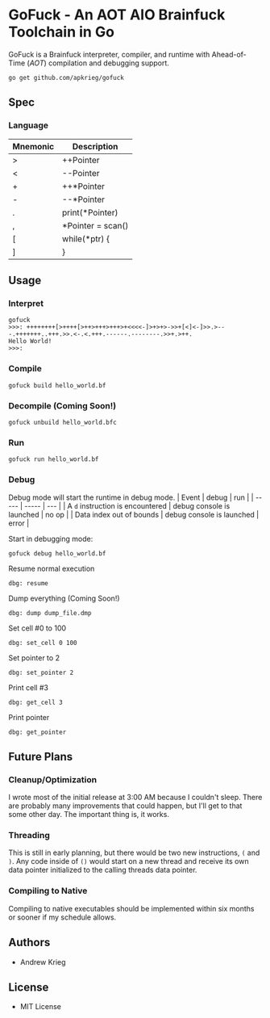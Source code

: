 # GoFuck - An AOT AIO Brainfuck Toolchain in Go

GoFuck is a Brainfuck interpreter, compiler, and runtime with Ahead-of-Time (*AOT*) compilation and debugging support.

`go get github.com/apkrieg/gofuck`

## Spec

### Language

| Mnemonic | Description |
| -------- | ----------- |
| > | ++Pointer |
| < | --Pointer |
| + | ++*Pointer |
| - | --*Pointer |
| . | print(*Pointer) |
| , | *Pointer = scan() |
| [ | while(*ptr) { |
| ] | } |

## Usage

### Interpret

```
gofuck
>>>: ++++++++[>++++[>++>+++>+++>+<<<<-]>+>+>->>+[<]<-]>>.>---.+++++++..+++.>>.<-.<.+++.------.--------.>>+.>++.
Hello World!
>>>:
```

### Compile

```
gofuck build hello_world.bf
```

### Decompile (Coming Soon!)
```
gofuck unbuild hello_world.bfc
```

### Run

```
gofuck run hello_world.bf
```

### Debug

Debug mode will start the runtime in debug mode.
| Event | debug | run |
| ----- | ----- | --- |
| A `d` instruction is encountered | debug console is launched | no op |
| Data index out of bounds | debug console is launched | error |

Start in debugging mode:
```
gofuck debug hello_world.bf
```

Resume normal execution
```
dbg: resume
```

Dump everything (Coming Soon!)
```
dbg: dump dump_file.dmp
```

Set cell #0 to 100
```
dbg: set_cell 0 100
```

Set pointer to 2
```
dbg: set_pointer 2
```

Print cell #3
```
dbg: get_cell 3
```

Print pointer
```
dbg: get_pointer
```

## Future Plans

### Cleanup/Optimization

I wrote most of the initial release at 3:00 AM because I couldn't sleep. There are probably many improvements that could happen, but I'll get to that some other day. The important thing is, it works.

### Threading

This is still in early planning, but there would be two new instructions, `(` and `)`. Any code inside of `()` would start on a new thread and receive its own data pointer initialized to the calling threads data pointer.

### Compiling to Native

Compiling to native executables should be implemented within six months or sooner if my schedule allows.

## Authors
- Andrew Krieg

## License
- MIT License
